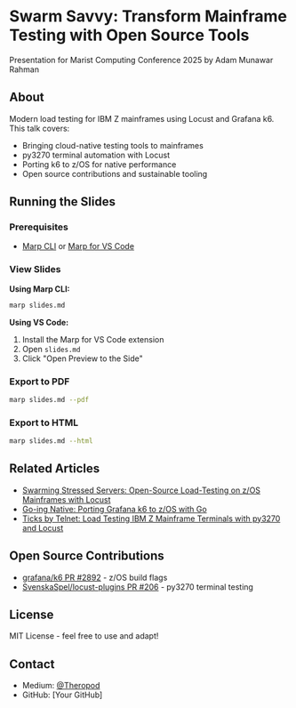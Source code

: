 # Swarm Savvy: Transform Mainframe Testing with Open Source Tools

Presentation for Marist Computing Conference 2025 by Adam Munawar Rahman

## About

Modern load testing for IBM Z mainframes using Locust and Grafana k6. This talk covers:
- Bringing cloud-native testing tools to mainframes
- py3270 terminal automation with Locust
- Porting k6 to z/OS for native performance
- Open source contributions and sustainable tooling

## Running the Slides

### Prerequisites
- [Marp CLI](https://github.com/marp-team/marp-cli) or [Marp for VS Code](https://marketplace.visualstudio.com/items?itemName=marp-team.marp-vscode)

### View Slides

**Using Marp CLI:**
```bash
marp slides.md
```

**Using VS Code:**
1. Install the Marp for VS Code extension
2. Open `slides.md`
3. Click "Open Preview to the Side"

### Export to PDF
```bash
marp slides.md --pdf
```

### Export to HTML
```bash
marp slides.md --html
```

## Related Articles

- [Swarming Stressed Servers: Open-Source Load-Testing on z/OS Mainframes with Locust](https://medium.com/@theropod)
- [Go-ing Native: Porting Grafana k6 to z/OS with Go](https://medium.com/@theropod)
- [Ticks by Telnet: Load Testing IBM Z Mainframe Terminals with py3270 and Locust](https://medium.com/@theropod)

## Open Source Contributions

- [grafana/k6 PR #2892](https://github.com/grafana/k6/pull/2892) - z/OS build flags
- [SvenskaSpel/locust-plugins PR #206](https://github.com/SvenskaSpel/locust-plugins/pull/206) - py3270 terminal testing

## License

MIT License - feel free to use and adapt!

## Contact

- Medium: [@Theropod](https://medium.com/@theropod)
- GitHub: [Your GitHub]